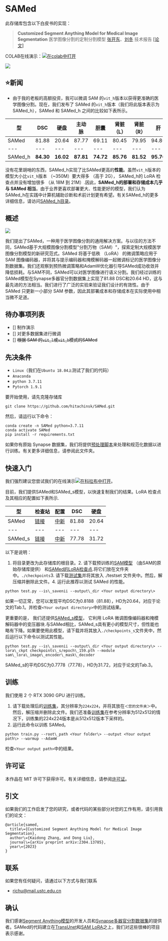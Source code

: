 SAMed
===

此存储库包含以下白皮书的实现：

> **Customized Segment Anything Model for Medical Image Segmentation** 医学图像分割的定制分割模型
> [张开东](https://hitachinsk.github.io/)、[刘冬](https://faculty.ustc.edu.cn/dongeliu/)
> 技术报告
> [\[论文\]](https://arxiv.org/pdf/2304.13785.pdf)

COLAB在线演示：[![在colab中打开](https://camo.githubusercontent.com/84f0493939e0c4de4e6dbe113251b4bfb5353e57134ffd9fcab6b8714514d4d1/68747470733a2f2f636f6c61622e72657365617263682e676f6f676c652e636f6d2f6173736574732f636f6c61622d62616467652e737667)](https://colab.research.google.com/drive/1KCS5ulpZasYl9DgJJn59WsGEB8vwSI_m?usp=sharing)

[![](https://github.com/jumbojing/SAMed/raw/main/materials/teaser.png)](https://github.com/jumbojing/SAMed/blob/main/materials/teaser.png)

⭐新闻
---

-   由于我的老板的高额投资，我可以微调 SAM 的`vit_h`版本以获得更准确的医学图像分割。现在，我们发布了 SAMed 的`vit_h`版本（我们将此版本表示为 SAMed\_h），SAMed 和 SAMed\_h 之间的比较如下表所示。

| 型 | DSC | 硬盘 | 主动脉 | 胆囊 | 肾脏 （L） | 肾脏 （R） | 肝 | 胰腺 | 脾 | 胃 |
| --- |  --- |  --- |  --- |  --- |  --- |  --- |  --- |  --- |  --- |  --- |
| SAMed | 81.88 | 20.64 | 87.77 | 69.11 | 80.45 | 79.95 | 94.80 | **72.17** | 88.72 | 82.06 |
| --- |  --- |  --- |  --- |  --- |  --- |  --- |  --- |  --- |  --- |  --- |
| SAMed\_h | **84.30** | **16.02** | **87.81** | **74.72** | **85.76** | **81.52** | **95.76** | 70.63 | **90.46** | **87.77** |

没有花里胡哨的东西，SAMed\_h实现了比SAMed更高的**性能**。虽然`vit_h`版本的模型大小比`vit_h`版本 （~350M）要大得多 （高于 2G）， SAMed\_h的 LoRA 检查点并没有增加很多 （从 18M 到 21M）.因此，**SAMed\_h的部署和存储成本几乎与 SAMed 相当**。由于业界更喜欢部署更大、性能更好的模型，我们认为SAMed\_h在实践中计算机辅助诊断和术前计划更有希望。有关SAMed\_h的更多详细信息，请访问[SAMed\_h目录](https://github.com/jumbojing/SAMed/blob/main/SAMed_h)。

概述
--

[![](https://github.com/jumbojing/SAMed/raw/main/materials/pipeline.png)](https://github.com/jumbojing/SAMed/blob/main/materials/pipeline.png)

我们提出了SAMed，一种用于医学图像分割的通用解决方案。与以往的方法不同，SAMed基于大规模图像分割模型"分割万物（SAM）"，探索定制大规模医学图像分割模型的新研究范式。SAMed 将基于低秩 （LoRA） 的微调策略应用于 SAM 图像编码器，并将其与提示编码器和掩模解码器一起微调标记的医学图像分割数据集。我们还观察到预热微调策略和AdamW优化器引导SAMed成功收敛并降低损耗。与SAM不同，SAMed可以对医学图像进行语义分割。我们经过训练的SAMed模型在Synapse多器官分割数据集上实现了81.88 DSC和20.64 HD，这与最先进的方法相当。我们进行了广泛的实验来验证我们设计的有效性。由于 SAMed 只更新一小部分 SAM 参数，因此其部署成本和存储成本在实际使用中相当微不足道。

待办事项列表
------

- [] 制作演示
- [] 对更多数据集进行微调
- [] ~~根据 SAM 的`vit_l`或`vit_h`模式的SAMed~~

先决条件
----

- `Linux`（我们在`Ubuntu 18.04上`测试了我们的代码）
- `Anaconda`
- `python 3.7.11`
- `Pytorch 1.9.1`

要开始使用，请先克隆存储库

```
git clone https://github.com/hitachinsk/SAMed.git

```

然后，请运行以下命令：

```
conda create -n SAMed python=3.7.11
conda activate SAMed
pip install -r requirements.txt

```

如果你有原始 Synapse 数据集，我们将提供[预处理脚本](https://github.com/jumbojing/SAMed/blob/main/preprocess)来处理和规范化数据以进行训练。有关更多详细信息，请参阅此文件夹。

快速入门
----

我们强烈建议您尝试我们的在线演示[![在科拉布中打开](https://camo.githubusercontent.com/84f0493939e0c4de4e6dbe113251b4bfb5353e57134ffd9fcab6b8714514d4d1/68747470733a2f2f636f6c61622e72657365617263682e676f6f676c652e636f6d2f6173736574732f636f6c61622d62616467652e737667)](https://colab.research.google.com/drive/1KCS5ulpZasYl9DgJJn59WsGEB8vwSI_m?usp=sharing)。

目前，我们提供SAMed和SAMed\_s模型，以快速复制我们的结果。LoRA 检查点及其相应的配置如下表所示.

| 型 | 检查站 | 配置 | DSC | 硬盘 |
| --- |  --- |  --- |  --- |  --- |
| SAMed | [链接](https://drive.google.com/file/d/1P0Bm-05l-rfeghbrT1B62v5eN-3A-uOr/view?usp=share_link) | [中新](https://drive.google.com/file/d/1pTXpymz3H6665hjztkv-A7uG_rzSWPVg/view?usp=sharing) | 81.88 | 20.64 |
| --- |  --- |  --- |  --- |  --- |
| SAMed\_s | [链接](https://drive.google.com/file/d/1rQM2md-h66RlRF3wC0m9N8aheOCvKfYv/view?usp=share_link) | [中新](https://drive.google.com/file/d/1x72rB-oNtZ-ZoD_yfOnWdowSb02FMUjT/view?usp=sharing) | 77.78 | 31.72 |

以下是说明：

1.  将目录更改为此存储库的根目录。2.  请下载预训练的[SAM模型](https://drive.google.com/file/d/1_oCdoEEu3mNhRfFxeWyRerOKt8OEUvcg/view?usp=share_link) （由SAM的原始存储库提供） 和[SAMed的LoRA检查点](https://drive.google.com/file/d/1P0Bm-05l-rfeghbrT1B62v5eN-3A-uOr/view?usp=share_link).将它们放在文件夹中。`./checkpoints`3.  请下载[测试集](https://drive.google.com/file/d/1RczbNSB37OzPseKJZ1tDxa5OO1IIICzK/view?usp=share_link)并将其放入 ./testset 文件夹中。然后，解压缩并删除此文件。4.  运行此推荐以测试 SAMed 的性能。

```
python test.py --is\_savenii --output\_dir <Your output directory\>
```

如果一切正常，您可以发现平均DSC为0.8188（81.88），HD为20.64，对应于论文的Tab.1。并检查`<Your output directory>`中的测试结果。

更重要的是， 我们还提供[SAMed\_s模型](https://drive.google.com/file/d/1rQM2md-h66RlRF3wC0m9N8aheOCvKfYv/view?usp=share_link)， 它利用 LoRA 微调图像编码器和掩模解码器中的变压器块.与SAMed相比，SAMed\_s具有更小的模型尺寸，但性能也略有下降。如果要使用此模型，请下载并将其放入`./checkpoints_s`文件夹中，然后运行以下命令以测试其性能。

```
python test.py --is\_savenii --output\_dir <Your output directory\> --lora\_ckpt checkpoints\_s/epoch\_159.pth --module sam\_lora\_image\_encoder\_mask\_decoder
```

SAMed\_s的平均DSC为0.7778（77.78），HD为31.72，对应于论文的Tab.3。

训练
--

我们使用 2 个 RTX 3090 GPU 进行训练。

1. 请下载处理后的[训练集](https://drive.google.com/file/d/1zuOQRyfo0QYgjcU_uZs0X3LdCnAC2m3G/view?usp=share_link)，其分辨率为`224x224`，并将其放在`＜您的文件夹＞`中。然后，解压缩并删除此文件。我们还准备[训练集](https://drive.google.com/file/d/1F42WMa80UpH98Pw95oAzYDmxAAO2ApYg/view?usp=share_link)在参考分辨率为512x512的情况下，训练集的224x224版本是从512x512版本下采样的。
2.  运行此命令以训练 SAMed。

```
python train.py --root\_path <Your folder\> --output <Your output path\> --warmup --AdamW
```

检查`<Your output path>`中的结果。

许可证
---

本作品在 MIT 许可下获得许可。有关详细信息，请参阅[许可证](https://github.com/jumbojing/SAMed/blob/main/LICENSE)。

引文
--

如果我们的工作启发了您的研究，或者代码的某些部分对您的工作有用，请引用我们的论文：

```
@article{samed,
  title\={Customized Segment Anything Model for Medical Image Segmentation},
  author\={Kaidong Zhang, and Dong Liu},
  journal\={arXiv preprint arXiv:2304.13785},
  year\={2023}
}
```

联系
--

如果您有任何疑问，请通过以下方式与我们联系

-   <richu@mail.ustc.edu.cn>

确认
--

我们感谢[Segment Anything模型](https://github.com/facebookresearch/segment-anything)的开发人员和[Synapse多器官分割数据集](https://www.synapse.org/#!Synapse:syn3193805/wiki/217789)的提供者。SAMed的代码建立在[TransUnet](https://github.com/Beckschen/TransUNet)和[SAM LoRA](https://github.com/JamesQFreeman/Sam_LoRA)之上，我们对这些很棒的项目表示感谢。
